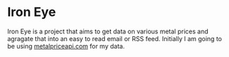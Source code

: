 # Iron Eye

Iron Eye is a project that aims to get data on various metal prices and
agragate that into an easy to read email or RSS feed. Initially I am going to
be using [metalpriceapi.com](https://metalpriceapi.com) for my data.
